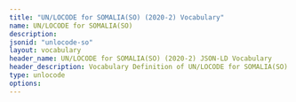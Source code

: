 ```yaml
---
title: "UN/LOCODE for SOMALIA(SO) (2020-2) Vocabulary"
name: UN/LOCODE for SOMALIA(SO) 
description: 
jsonid: "unlocode-so"
layout: vocabulary
header_name: UN/LOCODE for SOMALIA(SO) (2020-2) JSON-LD Vocabulary
header_description: Vocabulary Definition of UN/LOCODE for SOMALIA(SO) (2020-2) semantics in HTML format. JSON-LD format is available at [unlocode-so.jsonld](/vocabulary/unlocode-so.jsonld)
type: unlocode
options:
---
```

